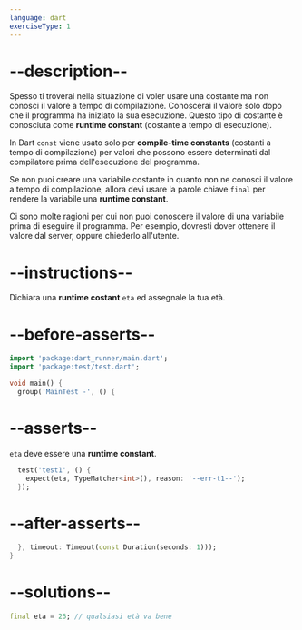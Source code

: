 ```yaml
---
language: dart
exerciseType: 1
---
```


# --description--

Spesso ti troverai nella situazione di voler usare una costante ma non conosci il valore a tempo di compilazione. Conoscerai il valore solo dopo che il programma ha iniziato la sua esecuzione.
Questo tipo di costante è conosciuta come __runtime constant__ (costante a tempo di esecuzione).

In Dart `const` viene usato solo per __compile-time constants__ (costanti a tempo di compilazione) per valori che possono essere determinati dal compilatore prima dell'esecuzione del programma.

Se non puoi creare una variabile costante in quanto non ne conosci il valore a tempo di compilazione, allora devi usare la parole chiave `final` per rendere la variabile una __runtime constant__.

Ci sono molte ragioni per cui non puoi conoscere il valore di una variabile prima di eseguire il programma. Per esempio, dovresti dover ottenere il valore dal server, oppure chiederlo all'utente.

# --instructions--

Dichiara una __runtime costant__ `eta` ed assegnale la tua età.

# --before-asserts--

```dart
import 'package:dart_runner/main.dart';
import 'package:test/test.dart';

void main() {
  group('MainTest -', () {
```

# --asserts--

`eta` deve essere una __runtime constant__.

```dart
  test('test1', () {
    expect(eta, TypeMatcher<int>(), reason: '--err-t1--');
  });
```

# --after-asserts--

```dart
  }, timeout: Timeout(const Duration(seconds: 1)));
}
```

# --solutions--

```dart
final eta = 26; // qualsiasi età va bene
```
